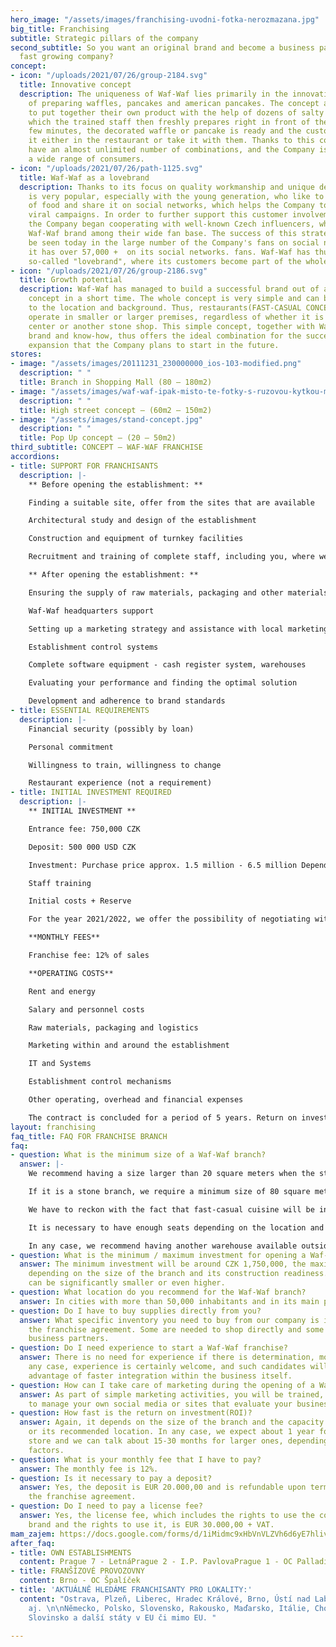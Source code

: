 ```yaml
---
hero_image: "/assets/images/franchising-uvodni-fotka-nerozmazana.jpg"
big_title: Franchising
subtitle: Strategic pillars of the company
second_subtitle: So you want an original brand and become a business partner of a
  fast growing company?
concept:
- icon: "/uploads/2021/07/26/group-2184.svg"
  title: Innovative concept
  description: The uniqueness of Waf-Waf lies primarily in the innovative concept
    of preparing waffles, pancakes and american pancakes. The concept allows customers
    to put together their own product with the help of dozens of salty and sweet ingredients,
    which the trained staff then freshly prepares right in front of them. After a
    few minutes, the decorated waffle or pancake is ready and the customer can eat
    it either in the restaurant or take it with them. Thanks to this concept, customers
    have an almost unlimited number of combinations, and the Company is able to attract
    a wide range of consumers.
- icon: "/uploads/2021/07/26/path-1125.svg"
  title: Waf-Waf as a lovebrand
  description: Thanks to its focus on quality workmanship and unique decoration, Waf-Waf
    is very popular, especially with the young generation, who like to take pictures
    of food and share it on social networks, which helps the Company to create effective
    viral campaigns. In order to further support this customer involvement in marketing,
    the Company began cooperating with well-known Czech influencers, who promote the
    Waf-Waf brand among their wide fan base. The success of this strategy can already
    be seen today in the large number of the Company's fans on social networks, when
    it has over 57,000 +  on its social networks. fans. Waf-Waf has thus become a
    so-called "lovebrand", where its customers become part of the whole concept.
- icon: "/uploads/2021/07/26/group-2186.svg"
  title: Growth potential
  description: Waf-Waf has managed to build a successful brand out of an innovative
    concept in a short time. The whole concept is very simple and can be easily adapted
    to the location and background. Thus, restaurants(FAST-CASUAL CONCEPT) can easily
    operate in smaller or larger premises, regardless of whether it is a shopping
    center or another stone shop. This simple concept, together with Waf-Waf's strong
    brand and know-how, thus offers the ideal combination for the successful franchise
    expansion that the Company plans to start in the future.
stores:
- image: "/assets/images/20111231_230000000_ios-103-modified.png"
  description: " "
  title: Branch in Shopping Mall (80 – 180m2)
- image: "/assets/images/waf-waf-ipak-misto-te-fotky-s-ruzovou-kytkou-mala-fotka-v-uvodnim-ramecku.jpg"
  description: " "
  title: High street concept – (60m2 – 150m2)
- image: "/assets/images/stand-concept.jpg"
  description: " "
  title: Pop Up concept – (20 – 50m2)
third_subtitle: CONCEPT – WAF-WAF FRANCHISE
accordions:
- title: SUPPORT FOR FRANCHISANTS
  description: |-
    ** Before opening the establishment: **

    Finding a suitable site, offer from the sites that are available

    Architectural study and design of the establishment

    Construction and equipment of turnkey facilities

    Recruitment and training of complete staff, including you, where we will introduce you to individual processes (operation, quality, marketing, finance, human resources, restaurant control, loyalty system, software, etc.)

    ** After opening the establishment: **

    Ensuring the supply of raw materials, packaging and other materials (especially marketing), including technology and logistics

    Waf-Waf headquarters support

    Setting up a marketing strategy and assistance with local marketing

    Establishment control systems

    Complete software equipment - cash register system, warehouses

    Evaluating your performance and finding the optimal solution

    Development and adherence to brand standards
- title: ESSENTIAL REQUIREMENTS
  description: |-
    Financial security (possibly by loan)

    Personal commitment

    Willingness to train, willingness to change

    Restaurant experience (not a requirement)
- title: INITIAL INVESTMENT REQUIRED
  description: |-
    ** INITIAL INVESTMENT **

    Entrance fee: 750,000 CZK

    Deposit: 500 000 USD CZK

    Investment: Purchase price approx. 1.5 million - 6.5 million Depending on the type of operation selected

    Staff training

    Initial costs + Reserve

    For the year 2021/2022, we offer the possibility of negotiating within the offered entry conditions, the so-called CovidDiscount.

    **MONTHLY FEES**

    Franchise fee: 12% of sales

    **OPERATING COSTS**

    Rent and energy

    Salary and personnel costs

    Raw materials, packaging and logistics

    Marketing within and around the establishment

    IT and Systems

    Establishment control mechanisms

    Other operating, overhead and financial expenses

    The contract is concluded for a period of 5 years. Return on investment can be achieved within 12-24 months.
layout: franchising
faq_title: FAQ FOR FRANCHISE BRANCH
faq:
- question: What is the minimum size of a Waf-Waf branch?
  answer: |-
    We recommend having a size larger than 20 square meters when the stand is in the mall.

    If it is a stone branch, we require a minimum size of 80 square meters.

    We have to reckon with the fact that fast-casual cuisine will be installed here, as well as supplies or possibly a warehouse.

    It is necessary to have enough seats depending on the location and type of operation.

    In any case, we recommend having another warehouse available outside the premises.
- question: What is the minimum / maximum investment for opening a Waf-Waf franchise?
  answer: The minimum investment will be around CZK 1,750,000, the maximum CZK 6,000,000
    depending on the size of the branch and its construction readiness. The investment
    can be significantly smaller or even higher.
- question: What location do you recommend for the Waf-Waf branch?
  answer: In cities with more than 50,000 inhabitants and in its main places.
- question: Do I have to buy supplies directly from you?
  answer: What specific inventory you need to buy from our company is included in
    the franchise agreement. Some are needed to shop directly and some through our
    business partners.
- question: Do I need experience to start a Waf-Waf franchise?
  answer: There is no need for experience if there is determination, motivation. In
    any case, experience is certainly welcome, and such candidates will have a certain
    advantage of faster integration within the business itself.
- question: How can I take care of marketing during the opening of a Waf-Waf branch?
  answer: As part of simple marketing activities, you will be trained, for example,
    to manage your own social media or sites that evaluate your business.
- question: How fast is the return on investment(ROI)?
  answer: Again, it depends on the size of the branch and the capacity of the branch
    or its recommended location. In any case, we expect about 1 year for a smaller
    store and we can talk about 15-30 months for larger ones, depending on several
    factors.
- question: What is your monthly fee that I have to pay?
  answer: The monthly fee is 12%.
- question: Is it necessary to pay a deposit?
  answer: Yes, the deposit is EUR 20.000,00 and is refundable upon termination of
    the franchise agreement.
- question: Do I need to pay a license fee?
  answer: Yes, the license fee, which includes the rights to use the complete Waf-Waf
    brand and the rights to use it, is EUR 30.000,00 + VAT.
mam_zajem: https://docs.google.com/forms/d/1iMidmc9xHbVnVLZVh6d6yE7hliv2U6I_DqN5lSW_3vI/prefill
after_faq:
- title: OWN ESTABLISHMENTS
  content: Prague 7 - LetnáPrague 2 - I.P. PavlovaPrague 1 - OC Palladium
- title: FRANŠÍZOVÉ PROVOZOVNY
  content: Brno - OC Špalíček
- title: 'AKTUÁLNĚ HLEDÁME FRANCHISANTY PRO LOKALITY:'
  content: "Ostrava, Plzeň, Liberec, Hradec Králové, Brno, Ústí nad Labem, České Budějovice
    aj. \n\nNěmecko, Polsko, Slovensko, Rakousko, Maďarsko, Itálie, Chorvatsko, Srbsko,
    Slovinsko a další státy v EU či mimo EU. "

---
```

